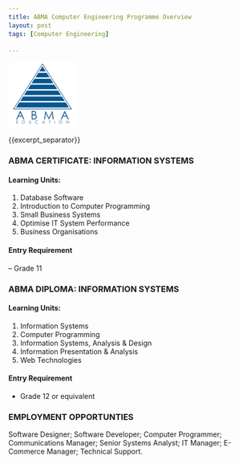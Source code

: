 ```yaml
---
title: ABMA Computer Engineering Programme Overview
layout: post
tags: [Computer Engineering]

---
```

![alt text](/img/acc/abma-logo.jpg "") 

{{excerpt_separator}}

### ABMA CERTIFICATE: INFORMATION SYSTEMS

#### Learning Units: 

1.	Database Software
2.	Introduction to Computer Programming
3.	Small Business Systems
4.	Optimise IT System Performance
5.	Business Organisations

#### Entry Requirement

– Grade 11 


### ABMA DIPLOMA: INFORMATION SYSTEMS 

#### Learning Units: 

1.	Information Systems
2.	Computer Programming
3.	Information Systems, Analysis & Design
4.	Information Presentation & Analysis
5.	Web Technologies

#### Entry Requirement

- Grade 12 or equivalent

### EMPLOYMENT OPPORTUNTIES

Software Designer; Software Developer; Computer Programmer; Communications Manager; Senior Systems Analyst; IT Manager; E-Commerce Manager; Technical Support.

